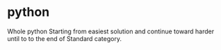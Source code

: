 # python
Whole python
Starting from easiest solution and continue toward harder until to to the end of Standard category.

